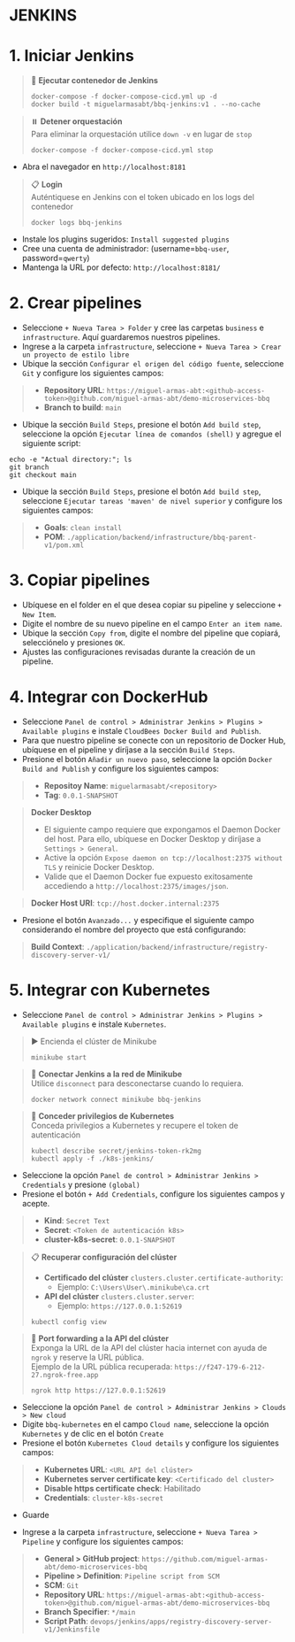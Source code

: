 # JENKINS

# 1. Iniciar Jenkins
> 🔨 **Ejecutar contenedor de Jenkins**
> ```shell script 
> docker-compose -f docker-compose-cicd.yml up -d
> docker build -t miguelarmasabt/bbq-jenkins:v1 . --no-cache
> ```

> ⏸️️ **Detener orquestación**
> <br>Para eliminar la orquestación utilice `down -v` en lugar de `stop`
> ```shell script 
> docker-compose -f docker-compose-cicd.yml stop
> ```

- Abra el navegador en `http://localhost:8181`

> 📋️ **Login**
> <br>Auténtiquese en Jenkins con el token ubicado en los logs del contenedor
> ```shell script 
> docker logs bbq-jenkins
> ```

- Instale los plugins sugeridos: `Install suggested plugins`
- Cree una cuenta de administrador: (username=`bbq-user`, password=`qwerty`)
- Mantenga la URL por defecto: `http://localhost:8181/`

# 2. Crear pipelines
- Seleccione `+ Nueva Tarea > Folder` y cree las carpetas `business` e `infrastructure`. Aquí guardaremos nuestros pipelines.
- Ingrese a la carpeta `infrastructure`, seleccione `+ Nueva Tarea > Crear un proyecto de estilo libre`
- Ubique la sección `Configurar el origen del código fuente`, seleccione `Git` y configure los siguientes campos:
> - **Repository URL**: `https://miguel-armas-abt:<github-access-token>@github.com/miguel-armas-abt/demo-microservices-bbq`
> - **Branch to build**: `main`
- Ubique la sección `Build Steps`, presione el botón `Add build step`, seleccione la opción `Ejecutar línea de comandos (shell)` y agregue el siguiente script:
```shell script 
echo -e "Actual directory:"; ls
git branch
git checkout main
```
- Ubique la sección `Build Steps`, presione el botón `Add build step`, seleccione `Ejecutar tareas 'maven' de nivel superior` y configure los siguientes campos:
> - **Goals**: `clean install`
> - **POM**: `./application/backend/infrastructure/bbq-parent-v1/pom.xml`

# 3. Copiar pipelines
- Ubíquese en el folder en el que desea copiar su pipeline y seleccione `+ New Item`.
- Digite el nombre de su nuevo pipeline en el campo `Enter an item name`.
- Ubique la sección `Copy from`, digite el nombre del pipeline que copiará, selecciónelo y presiones `OK`.
- Ajustes las configuraciones revisadas durante la creación de un pipeline.

# 4. Integrar con DockerHub
- Seleccione `Panel de control > Administrar Jenkins > Plugins > Available plugins` e instale `CloudBees Docker Build and Publish`.
- Para que nuestro pipeline se conecte con un repositorio de Docker Hub, ubíquese en el pipeline y diríjase a la sección `Build Steps`.
- Presione el botón `Añadir un nuevo paso`, seleccione la opción `Docker Build and Publish` y configure los siguientes campos:
> - **Repositoy Name**: `miguelarmasabt/<repository>`
> - **Tag**: `0.0.1-SNAPSHOT`

> **Docker Desktop**
> - El siguiente campo requiere que expongamos el Daemon Docker del host. Para ello, ubíquese en Docker Desktop y diríjase a `Settings > General`.
> - Active la opción `Expose daemon on tcp://localhost:2375 without TLS` y reinicie Docker Desktop.
> - Valide que el Daemon Docker fue expuesto exitosamente accediendo a `http://localhost:2375/images/json`.

> **Docker Host URI**: `tcp://host.docker.internal:2375`

- Presione el botón `Avanzado...` y especifique el siguiente campo considerando el nombre del proyecto que está configurando:
> **Build Context**: `./application/backend/infrastructure/registry-discovery-server-v1/`

# 5. Integrar con Kubernetes
- Seleccione `Panel de control > Administrar Jenkins > Plugins > Available plugins` e instale `Kubernetes`.

> ▶️ Encienda el clúster de Minikube
> ```shell script
> minikube start
> ```

> 🔀 **Conectar Jenkins a la red de Minikube**
> <br>Utilice `disconnect` para desconectarse cuando lo requiera.
> ```shell script 
> docker network connect minikube bbq-jenkins
> ```

> 🔀 **Conceder privilegios de Kubernetes**
> <br>Conceda privilegios a Kubernetes y recupere el token de autenticación
> ```shell script 
> kubectl describe secret/jenkins-token-rk2mg
> kubectl apply -f ./k8s-jenkins/
> ```

- Seleccione la opción `Panel de control > Administrar Jenkins > Credentials` y presione `(global)`
- Presione el botón `+ Add Credentials`, configure los siguientes campos y acepte.
> - **Kind**: `Secret Text`
> - **Secret**: `<Token de autenticación k8s>`
> - **cluster-k8s-secret**: `0.0.1-SNAPSHOT`

> 📋️ **Recuperar configuración del clúster**
> - **Certificado del clúster** `clusters.cluster.certificate-authority`:
>   - Ejemplo: `C:\Users\User\.minikube\ca.crt`
> - **API del clúster** `clusters.cluster.server`:
>   - Ejemplo: `https://127.0.0.1:52619`
> ```shell script 
> kubectl config view
> ```

> 🔀 **Port forwarding a la API del clúster**
> <br>Exponga la URL de la API del clúster hacia internet con ayuda de `ngrok` y reserve la URL pública.
> <br>Ejemplo de la URL pública recuperada: `https://f247-179-6-212-27.ngrok-free.app`
> ```shell script 
> ngrok http https://127.0.0.1:52619
> ```

- Seleccione la opción `Panel de control > Administrar Jenkins > Clouds > New cloud`
- Digite `bbq-kubernetes` en el campo `Cloud name`, seleccione la opción `Kubernetes` y de clic en el botón `Create`
- Presione el botón `Kubernetes Cloud details` y configure los siguientes campos:
> - **Kubernetes URL**: `<URL API del clúster>`
> - **Kubernetes server certificate key**: `<Certificado del cluster>`
> - **Disable https certificate check**: Habilitado
> - **Credentials**: `cluster-k8s-secret`
- Guarde

- Ingrese a la carpeta `infrastructure`, seleccione `+ Nueva Tarea > Pipeline` y configure los siguientes campos:
> - **General > GitHub project**: `https://github.com/miguel-armas-abt/demo-microservices-bbq`
> - **Pipeline > Definition**: `Pipeline script from SCM`
> - **SCM**: `Git`
> - **Repository URL**: `https://miguel-armas-abt:<github-access-token>@github.com/miguel-armas-abt/demo-microservices-bbq`
> - **Branch Specifier**: `*/main`
> - **Script Path**: `devops/jenkins/apps/registry-discovery-server-v1/Jenkinsfile`